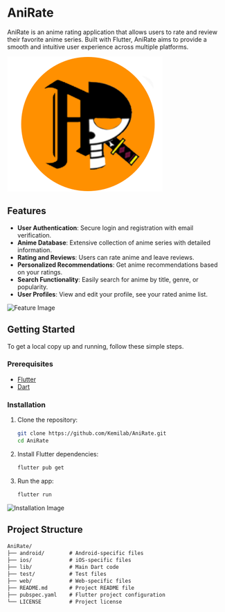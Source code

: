 # AniRate

AniRate is an anime rating application that allows users to rate and review their favorite anime series. Built with Flutter, AniRate aims to provide a smooth and intuitive user experience across multiple platforms.

![AniRate Logo](https://github.com/Kemilab/AniRate/blob/main/ani_rate/assets/logo.png)

## Features

- **User Authentication**: Secure login and registration with email verification.
- **Anime Database**: Extensive collection of anime series with detailed information.
- **Rating and Reviews**: Users can rate anime and leave reviews.
- **Personalized Recommendations**: Get anime recommendations based on your ratings.
- **Search Functionality**: Easily search for anime by title, genre, or popularity.
- **User Profiles**: View and edit your profile, see your rated anime list.

![Feature Image]((https://github.com/Kemilab/AniRate/blob/main/ani_rate/assets/title.png))

## Getting Started

To get a local copy up and running, follow these simple steps.

### Prerequisites

- [Flutter](https://flutter.dev/docs/get-started/install)
- [Dart](https://dart.dev/get-dart)

### Installation

1. Clone the repository:
    ```sh
    git clone https://github.com/Kemilab/AniRate.git
    cd AniRate
    ```

2. Install Flutter dependencies:
    ```sh
    flutter pub get
    ```

3. Run the app:
    ```sh
    flutter run
    ```

![Installation Image](path_to_installation_image)

## Project Structure

```plaintext
AniRate/
├── android/        # Android-specific files
├── ios/            # iOS-specific files
├── lib/            # Main Dart code
├── test/           # Test files
├── web/            # Web-specific files
├── README.md       # Project README file
├── pubspec.yaml    # Flutter project configuration
└── LICENSE         # Project license
